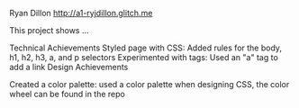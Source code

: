 Ryan Dillon http://a1-ryjdillon.glitch.me

This project shows ...

Technical Achievements
Styled page with CSS: Added rules for the body, h1, h2, h3, a, and p selectors
Experimented with tags: Used an "a" tag to add a link
Design Achievements

Created a color palette: used a color palette when designing CSS, the color wheel can be found in the repo

